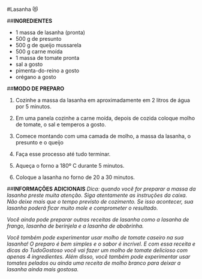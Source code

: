 #Lasanha 😻

##**INGREDIENTES**
 - 1 massa de lasanha (pronta)
 - 500 g de presunto
 - 500 g de queijo mussarela
 - 500 g carne moída
 - 1 massa de tomate pronta
 - sal a gosto
 - pimenta-do-reino a gosto
 - orégano a gosto

##**MODO DE PREPARO**
 1. Cozinhe a massa da lasanha em aproximadamente em 2 litros de água por 5 minutos.

 2. Em uma panela cozinhe a carne moída, depois de cozida coloque molho de tomate, o sal e temperos a gosto.

 3. Comece montando com uma camada de molho, a massa da lasanha, o presunto e o queijo

 4. Faça esse processo até tudo terminar.

 5. Aqueça o forno a 180º C durante 5 minutos.

 6. Coloque a lasanha no forno de 20 a 30 minutos.

##**INFORMAÇÕES ADICIONAIS**
_Dica: quando você for preparar a massa da lasanha preste muita atenção. Siga atentamente as instruções da caixa. Não deixe mais que o tempo previsto de cozimento. Se isso acontecer, sua lasanha poderá ficar muito mole e comprometer o resultado._

_Você ainda pode preparar outras receitas de lasanha como a lasanha de frango, lasanha de berinjela e a lasanha de abobrinha._

_Você também pode experimentar usar molho de tomate caseiro na sua lasanha! O preparo é bem simples e o sabor é incrível. E com essa receita e dicas do TudoGostoso você vai fazer um molho de tomate delicioso com apenas 4 ingredientes. Além disso, você também pode experimentar usar tomates pelados ou ainda uma receita de molho branco para deixar a lasanha ainda mais gostosa._
